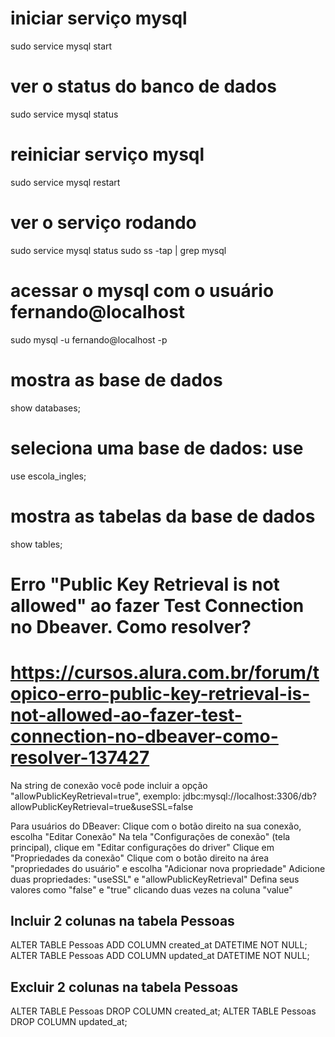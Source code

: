 # iniciar serviço mysql
sudo service mysql start
# ver o status do banco de dados
sudo service mysql status
# reiniciar serviço mysql
sudo service mysql restart
# ver o serviço rodando
sudo service mysql status
sudo ss -tap | grep mysql
# acessar o mysql com o usuário fernando@localhost
sudo mysql -u fernando@localhost -p

# mostra as base de dados
show databases;
# seleciona uma base de dados: use <database>
use escola_ingles;
# mostra as tabelas da base de dados
show tables;

# Erro "Public Key Retrieval is not allowed" ao fazer Test Connection no Dbeaver. Como resolver?
# https://cursos.alura.com.br/forum/topico-erro-public-key-retrieval-is-not-allowed-ao-fazer-test-connection-no-dbeaver-como-resolver-137427

Na string de conexão você pode incluir a opção "allowPublicKeyRetrieval=true", exemplo:
  jdbc:mysql://localhost:3306/db?allowPublicKeyRetrieval=true&useSSL=false

Para usuários do DBeaver:
  Clique com o botão direito na sua conexão, escolha "Editar Conexão"
  Na tela "Configurações de conexão" (tela principal), clique em "Editar configurações do driver"
  Clique em "Propriedades da conexão"
  Clique com o botão direito na área "propriedades do usuário" e escolha "Adicionar nova propriedade"
  Adicione duas propriedades: "useSSL" e "allowPublicKeyRetrieval"
  Defina seus valores como "false" e "true" clicando duas vezes na coluna "value"


## Incluir 2 colunas na tabela Pessoas
  ALTER TABLE Pessoas ADD COLUMN  created_at DATETIME NOT NULL;
  ALTER TABLE Pessoas ADD COLUMN  updated_at DATETIME NOT NULL;

## Excluir 2 colunas na tabela Pessoas
  ALTER TABLE Pessoas DROP COLUMN created_at;
  ALTER TABLE Pessoas DROP COLUMN updated_at;